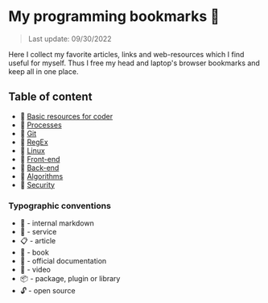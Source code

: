 # My programming bookmarks 📑

> Last update: 09/30/2022

Here I collect my favorite articles, links and web-resources which I find useful for myself.
Thus I free my head and laptop's browser bookmarks and keep all in one place.

## Table of content

- 🔖 [Basic resources for coder](./md/basic_prog_portals.md)
- 🔖 [Processes](./md/processes.md)
- 🔖 [Git](./md/git.md)
- 🔖 [RegEx](./md/regex.md)
- 🔖 [Linux](./md/linux.md)
- 🔖 [Front-end](./md/frontend/frontend.md)
- 🔖 [Back-end](./md/backend/backend.md)
- 🔖 [Algorithms](./md/algorithms.md)
- 🔖 [Security](./md/security.md)

### Typographic conventions

- 🔖 - internal markdown
- 🤖 - service
- 📋 - article
- 📖 - book
- 🧾 - official documentation
- 🎥 - video
- 📦 - package, plugin or library
- 🔓 - open source
